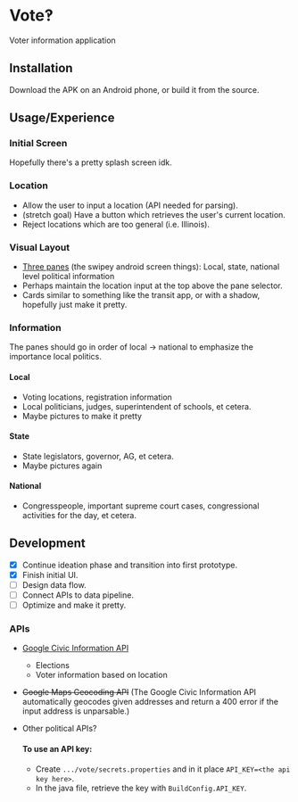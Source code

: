 # Vote‽

Voter information application

## Installation

Download the APK on an Android phone, or build it from the source.

## Usage/Experience

### Initial Screen

Hopefully there's a pretty splash screen idk.

### Location

* Allow the user to input a location (API needed for parsing).
* (stretch goal) Have a button which retrieves the user's current location.
* Reject locations which are too general (i.e. Illinois).

### Visual Layout

* [Three panes](https://developer.android.com/training/implementing-navigation/lateral.html) (the swipey android screen things): Local, state, national level political information
* Perhaps maintain the location input at the top above the pane selector.
* Cards similar to something like the transit app, or with a shadow, hopefully just make it pretty.

### Information

The panes should go in order of local $\rightarrow$ national to emphasize the importance local politics.

#### Local

* Voting locations, registration information
* Local politicians, judges, superintendent of schools, et cetera.
* Maybe pictures to make it pretty

#### State

* State legislators, governor, AG, et cetera.
* Maybe pictures again

#### National

* Congresspeople, important supreme court cases, congressional activities for the day, et cetera.

## Development

- [x] Continue ideation phase and transition into first prototype.
- [x] Finish initial UI.
- [ ] Design data flow.
- [ ] Connect APIs to data pipeline.
- [ ] Optimize and make it pretty.

### APIs

* [Google Civic Information API](https://developers.google.com/civic-information/)
    * Elections
    * Voter information based on location
* ~~Google Maps Geocoding API~~ (The Google Civic Information API automatically geocodes given addresses and return a 400 error if the input address is unparsable.)
* Other political APIs?

    #### To use an API key:
    * Create ```.../vote/secrets.properties``` and in it place ```API_KEY=<the api key here>```.
    * In the java file, retrieve the key with ```BuildConfig.API_KEY```.
